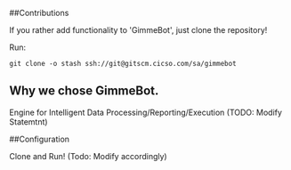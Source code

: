 ##Contributions

If you rather add functionality to 'GimmeBot', just clone the repository!

Run:

	git clone -o stash ssh://git@gitscm.cicso.com/sa/gimmebot

## Why we chose GimmeBot.

Engine for Intelligent Data Processing/Reporting/Execution (TODO: Modify Statemtnt)

##Configuration

Clone and Run! (Todo: Modify accordingly)
